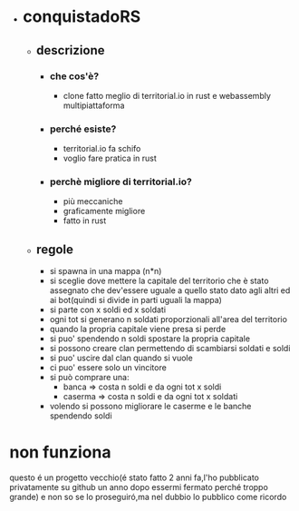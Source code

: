 - # conquistadoRS
	- ## descrizione  
		- ### che cos'è?  
			- clone fatto meglio di territorial.io in rust e webassembly multipiattaforma  
		- ### perché esiste?  
			- territorial.io fa schifo  
			- voglio fare pratica in rust  
		- ### perchè migliore di territorial.io?  
			- più meccaniche  
			- graficamente migliore  
			- fatto in rust
	- ## regole  
		- si spawna in una mappa (n*n)  
		- si sceglie dove mettere la capitale del territorio che è stato assegnato che dev'essere uguale a quello stato dato agli altri ed ai bot(quindi si divide in parti uguali la mappa)  
		- si parte con x soldi ed x soldati  
		- ogni tot si generano n soldati proporzionali all'area del territorio  
		- quando la propria capitale viene presa si perde  
		- si puo' spendendo n soldi spostare la propria capitale  
		- si possono creare clan permettendo di scambiarsi soldati e soldi  
		- si puo' uscire dal clan quando si vuole  
		- ci puo' essere solo un vincitore  
		- si può comprare una:  
			- banca => costa n soldi e da ogni tot x soldi  
			- caserma => costa n soldi e da ogni tot x soldati  
		- volendo si possono migliorare le caserme e le banche spendendo soldi
 
# non funziona
questo é un progetto vecchio(é stato fatto 2 anni fa,l'ho pubblicato privatamente su github un anno dopo essermi fermato perché troppo grande) e non so se lo proseguiró,ma nel dubbio lo pubblico come ricordo
